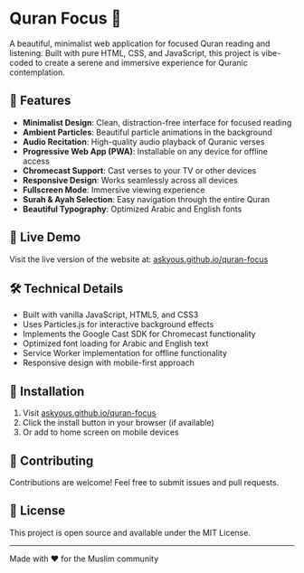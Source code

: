 # Quran Focus 🕌

A beautiful, minimalist web application for focused Quran reading and listening. Built with pure HTML, CSS, and JavaScript, this project is vibe-coded to create a serene and immersive experience for Quranic contemplation.

## 🌟 Features

- **Minimalist Design**: Clean, distraction-free interface for focused reading
- **Ambient Particles**: Beautiful particle animations in the background
- **Audio Recitation**: High-quality audio playback of Quranic verses
- **Progressive Web App (PWA)**: Installable on any device for offline access
- **Chromecast Support**: Cast verses to your TV or other devices
- **Responsive Design**: Works seamlessly across all devices
- **Fullscreen Mode**: Immersive viewing experience
- **Surah & Ayah Selection**: Easy navigation through the entire Quran
- **Beautiful Typography**: Optimized Arabic and English fonts

## 🚀 Live Demo

Visit the live version of the website at: [askyous.github.io/quran-focus](https://askyous.github.io/quran-focus)

## 🛠️ Technical Details

- Built with vanilla JavaScript, HTML5, and CSS3
- Uses Particles.js for interactive background effects
- Implements the Google Cast SDK for Chromecast functionality
- Optimized font loading for Arabic and English text
- Service Worker implementation for offline functionality
- Responsive design with mobile-first approach

## 📱 Installation

1. Visit [askyous.github.io/quran-focus](https://askyous.github.io/quran-focus)
2. Click the install button in your browser (if available)
3. Or add to home screen on mobile devices

## 🤝 Contributing

Contributions are welcome! Feel free to submit issues and pull requests.

## 📄 License

This project is open source and available under the MIT License.

---

Made with ❤️ for the Muslim community
